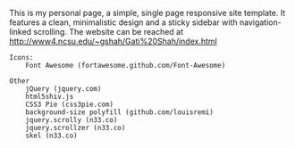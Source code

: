 

This is my personal page, a simple, single page responsive site template. It features a
clean, minimalistic design and a sticky sidebar with navigation-linked scrolling. The website can be reached at http://www4.ncsu.edu/~gshah/Gati%20Shah/index.html
			
	Icons:
		Font Awesome (fortawesome.github.com/Font-Awesome)

	Other
		jQuery (jquery.com)
		html5shiv.js 
		CSS3 Pie (css3pie.com)
		background-size polyfill (github.com/louisremi)
		jquery.scrolly (n33.co)
		jquery.scrollzer (n33.co)
		skel (n33.co)
